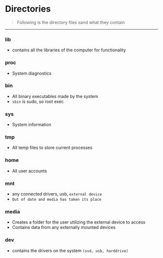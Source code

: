 # Directories
> Following is the directory files sand what they contain

---
### lib
 - contains all the libraries of the computer for functionality

### proc
 - System diagnostics

### bin
 - All binary executables made by the system
 - `sbin` is sudo, so root exec

### sys
 - System information

### tmp
 - All temp files to store current processes 

### home
 - All user accounts

### mnt
 - any connected drivers, usb, `external device`
 - `Out of date and media has taken its place`

### media
 - Creates a folder for the user utilizing the external device to access
 - Contains data from any externally mounted devices

### dev
 - contains the drivers on the system `(ssd, usb, harddrive)`